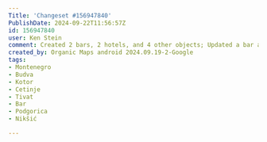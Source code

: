 ```yaml
---
Title: 'Changeset #156947840'
PublishDate: 2024-09-22T11:56:57Z
id: 156947840
user: Ken Stein
comment: Created 2 bars, 2 hotels, and 4 other objects; Updated a bar and a laundry shop
created_by: Organic Maps android 2024.09.19-2-Google
tags:
- Montenegro
- Budva
- Kotor
- Cetinje
- Tivat
- Bar
- Podgorica
- Nikšić

---
```

